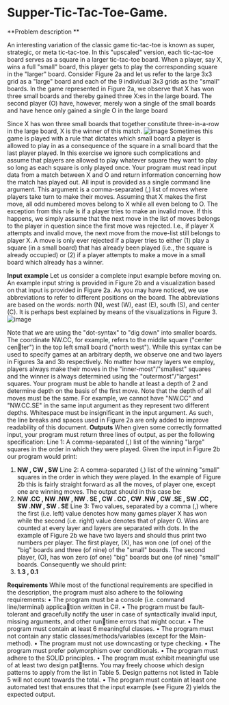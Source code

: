 # Supper-Tic-Tac-Toe-Game.

**Problem description **

An interesting variation of the classic game tic-tac-toe is known as super,
strategic, or meta tic-tac-toe. In this "upscaled" version, each tic-tac-toe
board serves as a square in a larger tic-tac-toe board. When a player, say X,
wins a full "small" board, this player gets to play the corresponding square
in the "larger" board. Consider Figure 2a and let us refer to the large 3x3
grid as a "large" board and each of the 9 individual 3x3 grids as the "small"
boards.
In the game represented in Figure 2a, we observe that X has won three small
boards and thereby gained three X:es in the large board. The second player
(O) have, however, merely won a single of the small boards and have hence
only gained a single O in the large board

Since X has won three small boards that together constitute three-in-a-row
in the large board, X is the winner of this match.
![image](https://user-images.githubusercontent.com/1320622/164992265-0d205e89-297c-4847-926d-6a4573c20115.png)
Sometimes this game is played with a rule that dictates which small board a
player is allowed to play in as a consequence of the square in a small board
that the last player played. In this exercise we ignore such complications
and assume that players are allowed to play whatever square they want to
play so long as each square is only played once.
Your program must read input data from a match between X and O and
return information concerning how the match has played out.
All input is provided as a single command line argument. This argument is
a comma-separated (,) list of moves where players take turn to make their
moves. Assuming that X makes the first move, all odd numbered moves
belong to X while all even belong to O.
The exception from this rule is if a player tries to make an invalid move.
If this happens, we simply assume that the next move in the list of moves
belongs to the player in question since the first move was rejected. I.e., if
player X attempts and invalid move, the next move from the move-list still
belongs to player X.
A move is only ever rejected if a player tries to either (1) play a square
(in a small board) that has already been played (i.e., the square is already
occupied) or (2) if a player attempts to make a move in a small board which
already has a winner.

**Input example**
Let us consider a complete input example before moving on. An example
input string is provided in Figure 2b and a visualization based on that input
is provided in Figure 2a.
As you may have noticed, we use abbreviations to refer to different positions
on the board. The abbreviations are based on the words: north (N), west
(W), east (E), south (S), and center (C). It is perhaps best explained by
means of the visualizations in Figure 3.
![image](https://user-images.githubusercontent.com/1320622/164992333-e39a7e39-25ac-4840-bb75-4c744337a662.png)

Note that we are using the "dot-syntax" to "dig down" into smaller boards.
The coordinate NW.CC, for example, refers to the middle square ("center center") in the top left small board ("north west"). While this syntax can be
used to specify games at an arbitrary depth, we observe one and two layers
in Figures 3a and 3b respectively.
No matter how many layers we employ, players always make their moves in
the "inner-most"/"smallest" squares and the winner is always determined
using the "outermost"/"largest" squares.
Your program must be able to handle at least a depth of 2 and determine
depth on the basis of the first move. Note that the depth of all moves must
be the same. For example, we cannot have "NW.CC" and "NW.CC.SE" in the same
input argument as they represent two different depths.
Whitespace must be insignificant in the input argument. As such, the line
breaks and spaces used in Figure 2a are only added to improve readability
of this document.
**Outputs**
When given some correctly formatted input, your program must return three
lines of output, as per the following specification:
Line 1: A comma-separated (,) list of the winning "large" squares in the
order in which they were played. Given the input in Figure 2b our program
would print:
1. **NW , CW , SW**
Line 2: A comma-separated (,) list of the winning "small" squares in the
order in which they were played. In the example of Figure 2b this is fairly
straight forward as all the moves, of player one, except one are winning
moves. The output should in this case be:
2. **NW .CC , NW .NW , NW . SE , CW . CC , CW .NW , CW .SE , SW .CC , SW .NW , SW . SE**
Line 3: Two values, separated by a comma (,) where the first (i.e. left)
value denotes how many games player X has won while the second (i.e.
right) value denotes that of player O. Wins are counted at every layer and
layers are separated with dots. In the example of Figure 2b we have two
layers and should thus print two numbers per player. The first player, (X),
has won one (of one) of the "big" boards and three (of nine) of the "small"
boards. The second player, (O), has won zero (of one) "big" boards but one
(of nine) "small" boards. Consequently we should print:
3. **1.3 , 0.1**

**Requirements**
While most of the functional requirements are specified in the description,
the program must also adhere to the following requirements:
• The program must be a console (i.e. command line/terminal) application written in C#.
• The program must be fault-tolerant and gracefully notify the user in
case of syntactically invalid input, missing arguments, and other runtime errors that might occur.
• The program must contain at least 6 meaningful classes.
• The program must not contain any static classes/methods/variables
(except for the Main-method).
• The program must not use downcasting or type checking.
• The program must prefer polymorphism over conditionals.
• The program must adhere to the SOLID principles.
• The program must exhibit meaningful use of at least two design patterns. You may freely choose which design patterns to apply from the
list in Table 5. Design patterns not listed in Table 5 will not count
towards the total.
• The program must contain at least one automated test that ensures
that the input example (see Figure 2) yields the expected output.
